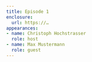 ```yaml
---
title: Episode 1
enclosure:
  url: https://…
appearances:
- name: Christoph Hochstrasser
  role: host
- name: Max Mustermann
  role: guest
---
```


